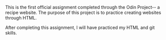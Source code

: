 This is the first official assignment completed through the Odin Project-- a recipe website. The purpose of this project is to practice creating websites through HTML.

After completing this assignment, I will have practiced my HTML and git skills.